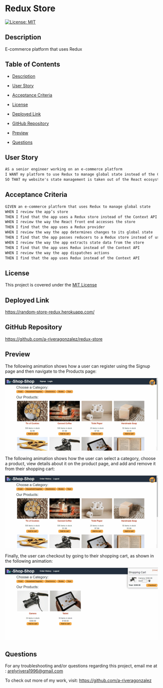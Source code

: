 # Redux Store
[![License: MIT](https://img.shields.io/badge/License-MIT-yellow.svg)](https://opensource.org/licenses/MIT)
## Description
E-commerce platform that uses Redux

## Table of Contents 

- [Description](#description)
- [User Story](#user-story)
- [Acceptance Criteria](#acceptance-criteria)

- [License](#license)
- [Deployed Link](#deployed-link)
- [GitHub Repository](#github-repository)
- [Preview](#preview)
- [Questions](#questions)

## User Story

```md
AS a senior engineer working on an e-commerce platform
I WANT my platform to use Redux to manage global state instead of the Context API
SO THAT my website's state management is taken out of the React ecosystem
```
## Acceptance Criteria

```md
GIVEN an e-commerce platform that uses Redux to manage global state
WHEN I review the app’s store
THEN I find that the app uses a Redux store instead of the Context API
WHEN I review the way the React front end accesses the store
THEN I find that the app uses a Redux provider
WHEN I review the way the app determines changes to its global state
THEN I find that the app passes reducers to a Redux store instead of using the Context API
WHEN I review the way the app extracts state data from the store
THEN I find that the app uses Redux instead of the Context API
WHEN I review the way the app dispatches actions
THEN I find that the app uses Redux instead of the Context API

```


## License
This project is covered under the <a href="https://opensource.org/licenses/MIT">MIT License</a>

## Deployed Link
https://random-store-redux.herokuapp.com/

## GitHub Repository
https://github.com/a-riveragonzalez/redux-store

## Preview
The following animation shows how a user can register using the Signup page and then navigate to the Products page:

![signup and log in form](./assets/22-state-homework-demo-01.gif)

The following animation shows how the user can select a category, choose a product, view details about it on the product page, and add and remove it from their shopping cart:

![product page](./assets/22-state-homework-demo-02.gif)

Finally, the user can checkout by going to their shopping cart, as shown in the following animation:

![cart page](./assets/22-state-homework-demo-03.gif)

## Questions

For any troubleshooting and/or questions regarding this project, email me at :
arelyrivera1996@gmail.com

To check out more of my work, visit:
https://github.com/a-riveragonzalez
